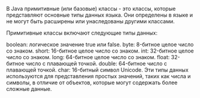 В Java примитивные (или базовые) классы - это классы, которые представляют основные типы данных языка. Они определены в языке и не могут быть расширены или унаследованы другими классами.

Примитивные классы включают следующие типы данных:

boolean: логическое значение true или false.
byte: 8-битное целое число со знаком.
short: 16-битное целое число со знаком.
int: 32-битное целое число со знаком.
long: 64-битное целое число со знаком.
float: 32-битное число с плавающей точкой.
double: 64-битное число с плавающей точкой.
char: 16-битный символ Unicode.
Эти типы данных используются для представления простых значений, таких как числа и символы, в отличие от объектов, которые могут содержать более сложные данные.